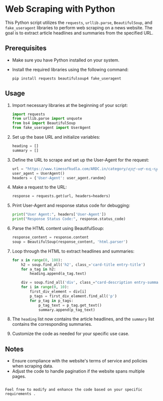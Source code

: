
# Web Scraping with Python

This Python script utilizes the `requests`, `urllib.parse`, `BeautifulSoup`, and `fake_useragent` libraries to perform web scraping on a news website. The goal is to extract article headlines and summaries from the specified URL.

## Prerequisites

- Make sure you have Python installed on your system.
- Install the required libraries using the following command:

  ```
  pip install requests beautifulsoup4 fake_useragent
  ```

## Usage

1. Import necessary libraries at the beginning of your script:

   ```python
   import requests
   from urllib.parse import unquote
   from bs4 import BeautifulSoup
   from fake_useragent import UserAgent
   ```

2. Set up the base URL and initialize variables:

   ```python
   heading = []
   summary = []
   ```

3. Define the URL to scrape and set up the User-Agent for the request:

   ```python
   url = "https://www.timesofkudla.com/ARDC.in/category/ಟೈಮ್ಸ್-ಆಫ್-ಕುಡ್ಲ-ನ್ಯೂಸ್-times-of-kudla-n/page/{x}/"
   user_agent = UserAgent()
   headers = {'User-Agent': user_agent.random}
   ```

4. Make a request to the URL:

   ```python
   response = requests.get(url, headers=headers)
   ```

5. Print User-Agent and response status code for debugging:

   ```python
   print("User Agent:", headers['User-Agent'])
   print("Response Status Code:", response.status_code)
   ```

6. Parse the HTML content using BeautifulSoup:

   ```python
   response_content = response.content
   soup = BeautifulSoup(response_content, 'html.parser')
   ```

7. Loop through the HTML to extract headlines and summaries:

   ```python
   for x in range(0, 100):
       h2 = soup.find_all('h2', class_='card-title entry-title')
       for a_tag in h2:
           heading.append(a_tag.text)

       div = soup.find_all('div', class_="card-description entry-summary")
       for i in range(0, 10):
           first_div_element = div[i]
           p_tags = first_div_element.find_all('p')
           for p_tag in p_tags:
               p_tag_text = p_tag.get_text()
               summary.append(p_tag_text)
   ```

8. The `heading` list now contains the article headlines, and the `summary` list contains the corresponding summaries.

9. Customize the code as needed for your specific use case.

## Notes

- Ensure compliance with the website's terms of service and policies when scraping data.
- Adjust the code to handle pagination if the website spans multiple pages.

```

Feel free to modify and enhance the code based on your specific requirements .
